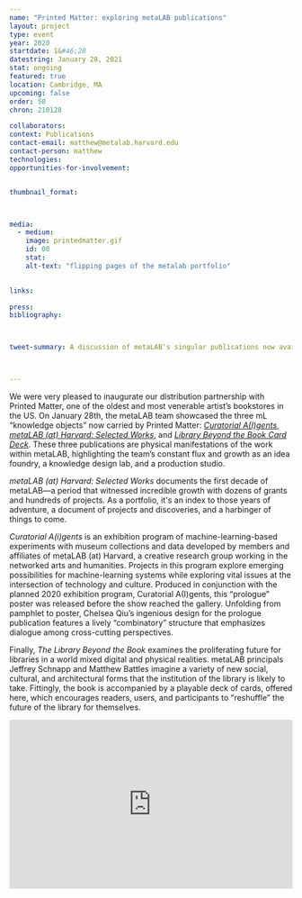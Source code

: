 ```yaml
---
name: "Printed Matter: exploring metaLAB publications"
layout: project
type: event
year: 2020
startdate: 1&#46;28
datestring: January 28, 2021
stat: ongoing
featured: true
location: Cambridge, MA
upcoming: false
order: 50
chron: 210128

collaborators:
context: Publications
contact-email: matthew@metalab.harvard.edu
contact-person: matthew
technologies:
opportunities-for-involvement:


thumbnail_format:



media:
  - medium:
    image: printedmatter.gif
    id: 00
    stat:
    alt-text: "flipping pages of the metalab portfolio"
  

links:

press:
bibliography:



tweet-summary: A discussion of metaLAB's singular publications now available from Printed Matter.



---
```

We were very pleased to inaugurate our distribution partnership with Printed Matter, one of the oldest and most venerable artist’s bookstores in the US. On January 28th, the metaLAB team showcased the three mL “knowledge objects” now carried by Printed Matter: [*Curatorial A(I)gents*](https://www.printedmatter.org/catalog/57243), [*metaLAB (at) Harvard: Selected Works*](https://www.printedmatter.org/catalog/57245), and [*Library Beyond the Book Card Deck*](https://www.printedmatter.org/catalog/57244). These three publications are physical manifestations of the work within metaLAB, highlighting the team’s constant flux and growth as an idea foundry, a knowledge design lab, and a production studio.

*metaLAB (at) Harvard: Selected Works* documents the first decade of metaLAB—a period that witnessed incredible growth with dozens of grants and hundreds of projects. As a portfolio, it's an index to those years of adventure, a document of projects and discoveries, and a harbinger of things to come.

*Curatorial A(i)gents* is an exhibition program of machine-learning-based experiments with museum collections and data developed by members and affiliates of metaLAB (at) Harvard, a creative research group working in the networked arts and humanities. Projects in this program explore emerging possibilities for machine-learning systems while exploring vital issues at the intersection of technology and culture. Produced in conjunction with the planned 2020 exhibition program, Curatorial A(I)gents, this “prologue” poster was released before the show reached the gallery. Unfolding from pamphlet to poster, Chelsea Qiu’s ingenious design for the prologue publication features a lively “combinatory” structure that emphasizes dialogue among cross-cutting perspectives.

Finally, *The Library Beyond the Book* examines the proliferating future for libraries in a world mixed digital and physical realities.  metaLAB principals Jeffrey Schnapp and Matthew Battles imagine a variety of new social, cultural, and architectural forms that the institution of the library is likely to take.  Fittingly, the book is accompanied by a playable deck of cards, offered here, which encourages readers, users, and participants to “reshuffle” the future of the library for themselves.

 <iframe width="100%" height="300" src="https://www.youtube.com/embed/MA5fttnJpeY" frameborder="0" allow="accelerometer; autoplay; clipboard-write; encrypted-media; gyroscope; picture-in-picture" allowfullscreen></iframe>




